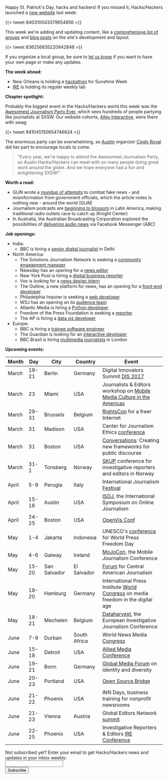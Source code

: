 Happy St. Patrick's Day, hacks and hackers! If you missed it, Hacks/Hackers launched a [new website](hackshackers.com) last week:

{{< tweet 840310043379654656 >}}

<!---<blockquote class="twitter-tweet" data-lang="en"><p lang="en" dir="ltr">Check out the new <a href="https://twitter.com/hashtag/HacksHackers?src=hash">#HacksHackers</a> website! <a href="https://t.co/3qOKg0SM9h">https://t.co/3qOKg0SM9h</a> <a href="https://t.co/KOwi9K7sTh">pic.twitter.com/KOwi9K7sTh</a></p>&mdash; Hacks/Hackers (@HacksHackers) <a href="https://twitter.com/HacksHackers/status/840310043379654656">March 10, 2017</a></blockquote>--->
<!---#<script async src="//platform.twitter.com/widgets.js" charset="utf-8"></script>--->

This week we're adding and updating content, like a [comprehensive list of groups](https://hackshackers.com/groups/) and [blog posts](http://hackshackers.com/blog/) on the site's development and layout.

{{< tweet 836256835220942848 >}}

<!---<blockquote class="twitter-tweet" data-lang="en"><p lang="en" dir="ltr">Need ideas for events? Check out our guide to <a href="https://twitter.com/hashtag/HacksHackers?src=hash">#HacksHackers</a> <a href="https://twitter.com/hashtag/meetups?src=hash">#meetups</a>: <a href="https://t.co/g01U5JMfhO">https://t.co/g01U5JMfhO</a></p>&mdash; Hacks/Hackers (@HacksHackers) <a href="https://twitter.com/HacksHackers/status/836256835220942848">February 27, 2017</a></blockquote>--->
<!---<script async src="//platform.twitter.com/widgets.js" charset="utf-8"></script>--->

If you organize a local group, be sure to [let us know](https://docs.google.com/forms/d/e/1FAIpQLSdX5tuL_OKd39gntdUAMOSLxsmHDH5qfXtUS7hq83CDHONIPg/viewform) if you want to have your own page or make any updates.

**The week ahead:**

* New Orleans is holding a [hackathon](https://www.meetup.com/Hacks-Hackers-New-Orleans/events/238418707/) for Sunshine Week
* [IRE](https://www.meetup.com/hackshackersIRE/) is holding its regular weekly lab

**Chapter spotlight:**

Probably the biggest event in the Hacks/Hackers world this week was the [Awesomest Journalism Party Ever](https://theawesomest.journalismparty.com/ever/vii/), which sees hundreds of people partying like journalists at SXSW. Our website cohorts, [Alley Interactive](alleyinteractive.com), were there with swag:

{{< tweet 841045150654746624 >}}

<!---<blockquote class="twitter-tweet" data-lang="en"><p lang="en" dir="ltr">The Awesomest Journalism Party. Ever. is starting now! Come say hi and grab some swag. <a href="https://t.co/X4KFWElXgA">pic.twitter.com/X4KFWElXgA</a></p>&mdash; Alley Interactive (@alleydigital) <a href="https://twitter.com/alleydigital/status/841045150654746624">March 12, 2017</a></blockquote>--->
<!---<script async src="//platform.twitter.com/widgets.js" charset="utf-8"></script>--->

The enormous party can be overwhelming, so [Austin](https://www.meetup.com/Hacks-Hackers-Austin/) organizer [Cindy Royal](https://twitter.com/CindyRoyal) did her part to encourage locals to come.

>"Every year, we're happy to attend the Awesomest Journalism Party, so Austin Hacks/Hackers can meet with so many people doing great work around the globe. And we hope everyone had a fun and enlightening SXSW!"

**Worth a read:**

* GIJN wrote a [roundup of attempts](http://gijn.org/2017/03/07/fake-sources-and-narratives-journalism-fights-back/) to combat fake news - and misinformation from government officials, which the article notes is nothing new - around the world (GIJN)
* Journalism podcasts are [beginning to blossom](https://knightcenter.utexas.edu/blog/00-18106-traditional-radio-faces-new-competition-latin-america-podcasts-digital-native-media-ar) in Latin America, making traditional radio outlets race to catch up (Knight Center)
* In Australia, the Australian Broadcasting Corporation explored the possibilities of [delivering audio news](http://abcnewsgathering.tumblr.com/post/158373011766/delivering-audio-via-facebook-messenger-what-we) via Facebook Messenger (ABC)

**Job openings:**

* India:
  * BBC is hiring a [senior digital journalist](http://careerssearch.bbc.co.uk/jobs/job/Senior-Digital-Journalist-World-Online/20130) in Delhi
* North America:
  * The Solutions Journalism Network is seeking a [community engagement manager](https://hackpack.press/feed/snap/2586)
  * Newsday has an opening for a [news editor](http://www.newsday.com/services/newsday-com-job-openings-1.1532621)
  * New York Post is hiring a [digital business reporter](http://talkingbiznews.com/biz-news-help-wanted/new-york-post-seeks-digital-business-reporter/)
  * Vox is looking for a [news design intern](https://storytelling.voxmedia.com/2017/3/10/14871408/hiring-intern-summer)
  * The Outline, a new platform for news, has an opening for a [front-end developer](https://boards.greenhouse.io/theoutline/jobs/633484#.WMq1QhIrJsO)
  * Philadelphia Inquirer is seeking a [web developer](http://technical.ly/job/web-developer-node-js/)
  * WSJ has an opening on its [audience team](https://medium.com/@WSJ/our-audience-team-is-growing-4f721a19d554)
  * Atlantic Media is hiring a [Python developer](http://atlanticmedia.applytojob.com/apply/i42pWh/Python-Web-Developer)
  * Freedom of the Press Foundation is seeking a [reporter](http://ijnet.org/en/opportunities/freedom-press-foundation-seeks-reporterresearcher-us)
  * The AP is hiring a [data viz developer](http://chp.tbe.taleo.net/chp04/ats/careers/requisition.jsp?org=AP&cws=1&rid=5135)
* Europe:
  * BBC is hiring a [trainee software engineer](http://careerssearch.bbc.co.uk/jobs/job/Trainee-Software-Engineer-BBC-Digital-News-12-Month-Placement/20468)
  * The Guardian is looking for an [interactive developer](https://gnm.taleo.net/careersection/ex/jobdetail.ftl?job=KIN00010K&tz=GMT+00:00&lang=en)
  * BBC Brasil is hiring [multimedia journalists](http://ijnet.org/en/opportunities/bbc-seeks-multimedia-journalists-brazil) in London

**Upcoming events:**

| Month | Day | City | Country | Event |
| ----- | --- | ---- | ------- | ----- |
March | 19-21 | Berlin | Germany | Digital Innovators Summit [DIS 2017](http://www.innovators-summit.com/dis-home/)
March | 23 | Miami | USA | Journalists & Editors workshop on [Mobile Media Culture in the Americas](https://mmca17.splashthat.com/)
March | 29-31 | Brussels | Belgium | [RightsCon](https://www.rightscon.org/) for a freer Internet
March | 31 | Madison | USA | Center for Journalism Ethics [conference](https://ethics.journalism.wisc.edu/conference/2017-conference/)
March | 31 | Boston | USA | [Conversations](http://bit.ly/2lZyLYx): Creating new frameworks for public discourse
March | 31-1 | Tonsberg | Norway | [SKUP](https://skup2017aschedorg.sched.com/) conference for investigative reporters and editors in Norway
April | 5-9 | Perugia | Italy | International Journalism [Festival](http://www.journalismfestival.com/)
April | 15-16 | Austin | USA | [ISOJ](https://online.journalism.utexas.edu/), the International Symposium on Online Journalism
April | 24-25 | Boston | USA | [OpenVis Conf](https://openvisconf.com/)
May | 1-4 | Jakarta | Indonesia | UNESCO's [conference](http://en.unesco.org/wpfd) for World Press Freedom Day
May | 4-6 | Galway | Ireland | [MoJoCon](https://mojocon.rte.ie/), the Mobile Journalism Conference
May | 15-20 | San Salvador | El Salvador | [Forum](http://forocap.elfaro.net/es/2016) for Central American Journalism
May | 18-20 | Hamburg | Germany | International Press Institute [World Congress](https://ipiwoco2017.sched.com/list/descriptions/) on media freedom in the digital age
May | 18-21 | Mechelen | Belgium | [Dataharvest](http://journalismfund.eu/event/eijc-dataharvest-2017-mechelen), the European Investigative Journalism Conference
June | 7-9 | Durban | South Africa | World News Media [Congress](https://events.wan-ifra.org/events/world-news-media-congress-2017)
June | 15-18 | Detroit | USA | [Allied Media Conference](https://www.alliedmedia.org/amc)
June | 19-21 | Bonn | Germany | [Global Media Forum](http://www.dw.com/en/global-media-forum/global-media-forum/s-101219) on identity and diversity
June | 20-23 | Portland | USA | [Open Source Bridge](http://opensourcebridge.org/)
June | 21-22 | Phoenix | USA | INN Days, business training for nonprofit newsrooms
June | 21-23 | Vienna | Austria | Global Editors Network [summit](https://events.bizzabo.com/201051/page/1009031/gen-summit-2017)
June | 22-25 | Phoenix | USA | Investigative Reporters & Editors [IRE Conference](http://www.ire.org/conferences/ire2017/)

<div id="mc_embed_signup"><form id="mc-embedded-subscribe-form" class="validate" action="//hackshackers.us1.list-manage.com/subscribe/post?u=c56f2e53d5ed6ef87f8aaa75c&amp;id=fb2bc6f10b" method="post" name="mc-embedded-subscribe-form" novalidate="" target="_blank">
<div id="mc_embed_signup_scroll">
<div class="mc-field-group"><label for="mce-EMAIL">Not subscribed yet? Enter your email to get Hacks/Hackers news and updates in your inbox weekly:  </label></div>
<div class="mc-field-group"><input id="mce-EMAIL" class="required email" name="EMAIL" type="email" value="" /></div>
<!-- real people should not fill this in and expect good things - do not remove this or risk form bot signups-->
<div style="position: absolute; left: -5000px;"><input tabindex="-1" name="b_c56f2e53d5ed6ef87f8aaa75c_fb2bc6f10b" type="text" value="" /></div>
<div class="clear"><input id="mc-embedded-subscribe" class="button" name="subscribe" type="submit" value="Subscribe" /></div>
</div>
</form></div>
<!--End mc_embed_signup-->

<meta name="twitter:card" content="summary">
<meta name="twitter:image:src" content="http://hackshackers.com/wp-content/uploads/2010/10/stacked.gif">

